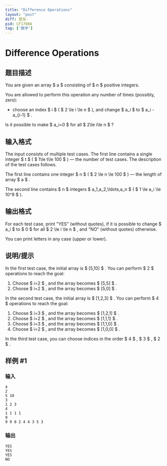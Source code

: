 ```yaml
---
title: "Difference Operations"
layout: "post"
diff: 普及-
pid: CF1708A
tag: ['数学']
---
```


# Difference Operations

## 题目描述

You are given an array $ a $ consisting of $ n $ positive integers.

You are allowed to perform this operation any number of times (possibly, zero):

- choose an index $ i $ ( $ 2 \le i \le n $ ), and change $ a_i $ to $ a_i - a_{i-1} $ .

Is it possible to make $ a_i=0 $ for all $ 2\le i\le n $ ?

## 输入格式

The input consists of multiple test cases. The first line contains a single integer $ t $ ( $ 1\le t\le 100 $ ) — the number of test cases. The description of the test cases follows.

The first line contains one integer $ n $ ( $ 2 \le n \le 100 $ ) — the length of array $ a $ .

The second line contains $ n $ integers $ a_1,a_2,\ldots,a_n $ ( $ 1 \le a_i \le 10^9 $ ).

## 输出格式

For each test case, print "YES" (without quotes), if it is possible to change $ a_i $ to $ 0 $ for all $ 2 \le i \le n $ , and "NO" (without quotes) otherwise.

You can print letters in any case (upper or lower).

## 说明/提示

In the first test case, the initial array is $ [5,10] $ . You can perform $ 2 $ operations to reach the goal:

1. Choose $ i=2 $ , and the array becomes $ [5,5] $ .
2. Choose $ i=2 $ , and the array becomes $ [5,0] $ .

In the second test case, the initial array is $ [1,2,3] $ . You can perform $ 4 $ operations to reach the goal:

1. Choose $ i=3 $ , and the array becomes $ [1,2,1] $ .
2. Choose $ i=2 $ , and the array becomes $ [1,1,1] $ .
3. Choose $ i=3 $ , and the array becomes $ [1,1,0] $ .
4. Choose $ i=2 $ , and the array becomes $ [1,0,0] $ .

In the third test case, you can choose indices in the order $ 4 $ , $ 3 $ , $ 2 $ .

## 样例 #1

### 输入

```
4
2
5 10
3
1 2 3
4
1 1 1 1
9
9 9 8 2 4 4 3 5 3
```

### 输出

```
YES
YES
YES
NO
```

